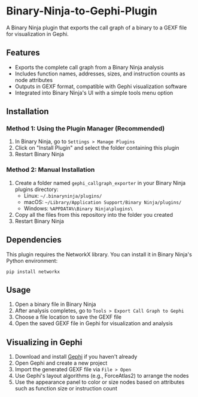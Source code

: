 # Binary-Ninja-to-Gephi-Plugin

A Binary Ninja plugin that exports the call graph of a binary to a GEXF file for visualization in Gephi.

## Features

- Exports the complete call graph from a Binary Ninja analysis
- Includes function names, addresses, sizes, and instruction counts as node attributes
- Outputs in GEXF format, compatible with Gephi visualization software
- Integrated into Binary Ninja's UI with a simple tools menu option

## Installation

### Method 1: Using the Plugin Manager (Recommended)

1. In Binary Ninja, go to `Settings > Manage Plugins`
2. Click on "Install Plugin" and select the folder containing this plugin
3. Restart Binary Ninja

### Method 2: Manual Installation

1. Create a folder named `gephi_callgraph_exporter` in your Binary Ninja plugins directory:
   - Linux: `~/.binaryninja/plugins/`
   - macOS: `~/Library/Application Support/Binary Ninja/plugins/`
   - Windows: `%APPDATA%\Binary Ninja\plugins\`
2. Copy all the files from this repository into the folder you created
3. Restart Binary Ninja

## Dependencies

This plugin requires the NetworkX library. You can install it in Binary Ninja's Python environment:

```
pip install networkx
```

## Usage

1. Open a binary file in Binary Ninja
2. After analysis completes, go to `Tools > Export Call Graph to Gephi`
3. Choose a file location to save the GEXF file
4. Open the saved GEXF file in Gephi for visualization and analysis

## Visualizing in Gephi

1. Download and install [Gephi](https://gephi.org/) if you haven't already
2. Open Gephi and create a new project
3. Import the generated GEXF file via `File > Open`
4. Use Gephi's layout algorithms (e.g., ForceAtlas2) to arrange the nodes
5. Use the appearance panel to color or size nodes based on attributes such as function size or instruction count

